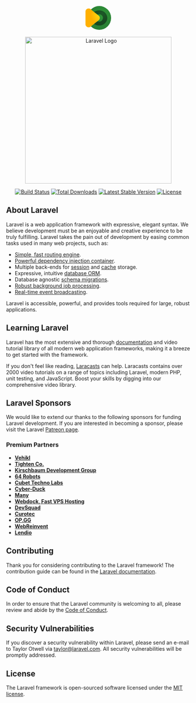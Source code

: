 <div align="center">
<svg id="component_1_3" data-name="Component 1 – 3" height="70" width="70" data-v-56eab34a=""><defs data-v-56eab34a=""><radialGradient id="radial-gradient" cx="0.639" cy="0.339" gradientUnits="objectBoundingBox" r="0.5" data-v-56eab34a=""><stop offset="0" stop-color="#2f9637" data-v-56eab34a=""></stop><stop offset="1" stop-color="#298034" data-v-56eab34a=""></stop></radialGradient><radialGradient id="radial-gradient-2" cx="0.699" cy="0.211" gradientUnits="objectBoundingBox" r="0.5" data-v-56eab34a=""><stop offset="0" stop-color="#1c5828" data-v-56eab34a=""></stop><stop offset="1" stop-color="#184821" data-v-56eab34a=""></stop></radialGradient><radialGradient id="radial-gradient-3" cx="0.825" cy="0.37" gradientUnits="objectBoundingBox" r="1.009" data-v-56eab34a=""><stop offset="0" stop-color="#2f9637" data-v-56eab34a=""></stop><stop offset="0.521" stop-color="#2c8a35" data-v-56eab34a=""></stop><stop offset="1" stop-color="#298034" data-v-56eab34a=""></stop></radialGradient><radialGradient id="radial-gradient-4" cx="0.964" cy="0.311" gradientTransform="translate(-0.19) scale(1.38 1)" gradientUnits="objectBoundingBox" r="0.561" data-v-56eab34a=""><stop offset="0" stop-color="#ffe815" data-v-56eab34a=""></stop><stop offset="1" stop-color="#ffb000" data-v-56eab34a=""></stop></radialGradient></defs><ellipse id="ellipse_1" cx="32.349" cy="32.463" fill="url(#radial-gradient)" rx="32.349" ry="32.463" transform="translate(5.303)" data-v-56eab34a=""></ellipse><ellipse id="ellipse_2" cx="22.286" cy="20.823" fill="url(#radial-gradient-2)" rx="22.286" ry="20.823" transform="translate(15.073 11.64)" data-v-56eab34a=""></ellipse><circle id="ellipse_3" cx="10.248" cy="10.248" fill="url(#radial-gradient-3)" r="10.248" transform="translate(27.245 22.215)" data-v-56eab34a=""></circle><path id="contour_1" d="M220.435,161.855l-22.081-17.48c-5.574-4.412-14.057-.664-14.057,6.211v34.961c0,6.875,8.483,10.623,14.057,6.211l22.081-17.48A7.824,7.824,0,0,0,220.435,161.855Z" fill="url(#radial-gradient-4)" transform="translate(-184.297 -135.603)" data-v-56eab34a=""></path></svg>
</div>

<p align="center"><a href="https://laravel.com" target="_blank"><img src="https://raw.githubusercontent.com/laravel/art/master/logo-lockup/5%20SVG/2%20CMYK/1%20Full%20Color/laravel-logolockup-cmyk-red.svg" width="400" alt="Laravel Logo"></a></p>

<p align="center">
<a href="https://travis-ci.org/laravel/framework"><img src="https://travis-ci.org/laravel/framework.svg" alt="Build Status"></a>
<a href="https://packagist.org/packages/laravel/framework"><img src="https://img.shields.io/packagist/dt/laravel/framework" alt="Total Downloads"></a>
<a href="https://packagist.org/packages/laravel/framework"><img src="https://img.shields.io/packagist/v/laravel/framework" alt="Latest Stable Version"></a>
<a href="https://packagist.org/packages/laravel/framework"><img src="https://img.shields.io/packagist/l/laravel/framework" alt="License"></a>
</p>

## About Laravel

Laravel is a web application framework with expressive, elegant syntax. We believe development must be an enjoyable and creative experience to be truly fulfilling. Laravel takes the pain out of development by easing common tasks used in many web projects, such as:

- [Simple, fast routing engine](https://laravel.com/docs/routing).
- [Powerful dependency injection container](https://laravel.com/docs/container).
- Multiple back-ends for [session](https://laravel.com/docs/session) and [cache](https://laravel.com/docs/cache) storage.
- Expressive, intuitive [database ORM](https://laravel.com/docs/eloquent).
- Database agnostic [schema migrations](https://laravel.com/docs/migrations).
- [Robust background job processing](https://laravel.com/docs/queues).
- [Real-time event broadcasting](https://laravel.com/docs/broadcasting).

Laravel is accessible, powerful, and provides tools required for large, robust applications.

## Learning Laravel

Laravel has the most extensive and thorough [documentation](https://laravel.com/docs) and video tutorial library of all modern web application frameworks, making it a breeze to get started with the framework.

If you don't feel like reading, [Laracasts](https://laracasts.com) can help. Laracasts contains over 2000 video tutorials on a range of topics including Laravel, modern PHP, unit testing, and JavaScript. Boost your skills by digging into our comprehensive video library.

## Laravel Sponsors

We would like to extend our thanks to the following sponsors for funding Laravel development. If you are interested in becoming a sponsor, please visit the Laravel [Patreon page](https://patreon.com/taylorotwell).

### Premium Partners

- **[Vehikl](https://vehikl.com/)**
- **[Tighten Co.](https://tighten.co)**
- **[Kirschbaum Development Group](https://kirschbaumdevelopment.com)**
- **[64 Robots](https://64robots.com)**
- **[Cubet Techno Labs](https://cubettech.com)**
- **[Cyber-Duck](https://cyber-duck.co.uk)**
- **[Many](https://www.many.co.uk)**
- **[Webdock, Fast VPS Hosting](https://www.webdock.io/en)**
- **[DevSquad](https://devsquad.com)**
- **[Curotec](https://www.curotec.com/services/technologies/laravel/)**
- **[OP.GG](https://op.gg)**
- **[WebReinvent](https://webreinvent.com/?utm_source=laravel&utm_medium=github&utm_campaign=patreon-sponsors)**
- **[Lendio](https://lendio.com)**

## Contributing

Thank you for considering contributing to the Laravel framework! The contribution guide can be found in the [Laravel documentation](https://laravel.com/docs/contributions).

## Code of Conduct

In order to ensure that the Laravel community is welcoming to all, please review and abide by the [Code of Conduct](https://laravel.com/docs/contributions#code-of-conduct).

## Security Vulnerabilities

If you discover a security vulnerability within Laravel, please send an e-mail to Taylor Otwell via [taylor@laravel.com](mailto:taylor@laravel.com). All security vulnerabilities will be promptly addressed.

## License

The Laravel framework is open-sourced software licensed under the [MIT license](https://opensource.org/licenses/MIT).
